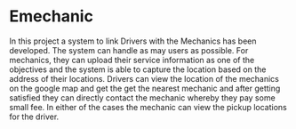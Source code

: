# Emechanic

In this project a system to link Drivers with the Mechanics has been developed. 
The system can handle as may users as possible. For mechanics, they can upload their service information as one of the objectives and the system is able to capture the location based on the address of their locations. 
Drivers can view the location of the mechanics on the google map and get the get the nearest mechanic and after getting satisfied they can directly contact the mechanic whereby they pay some small fee. 
In either of the cases the mechanic can view the pickup locations for the driver. 
